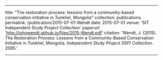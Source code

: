 ---

title: "The restoration process: lessons from a community-based conservation initiative in Tunkhel, Mongolia"
collection: publications
permalink: /publication/2015-07-01-Wendt
date: 2015-07-01
venue: 'SIT Independent Study Project Collection'
paperurl: 'http://johnwendt.github.io/files/2015-Wendt.pdf'
citation: 'Wendt, J. (2015). The Restoration Process: Lessons from a Community-Based Conservation Initiative in Tunkhel, Mongolia. <i>Independent Study Project (ISP) Collection</i>. 2085.'

---
